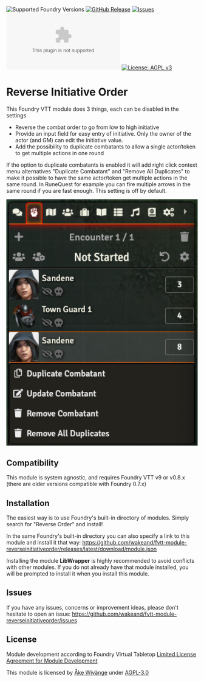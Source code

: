 ![Supported Foundry Versions](https://img.shields.io/endpoint?url=https://foundryshields.com/version?url=https://github.com/wakeand/fvtt-module-reverseinitiativeorder/releases/latest/download/module.json)
[![GitHub Release](https://img.shields.io/github/release/wakeand/fvtt-module-reverseinitiativeorder)]()
[![Issues](https://img.shields.io/github/issues-raw/wakeand/fvtt-module-reverseinitiativeorder?maxAge=25000)](https://github.com/wakeand/fvtt-module-reverseinitiativeorder/issues)
![Latest Release Download Count](https://img.shields.io/github/downloads/wakeand/fvtt-module-reverseinitiativeorder/latest/reverse-initiative-order.zip)
[![License: AGPL v3](https://img.shields.io/badge/License-AGPL%20v3-blue.svg)](https://github.com/wakeand/fvtt-module-reverseinitiativeorder/blob/master/LICENSE)

# Reverse Initiative Order
This Foundry VTT module does 3 things, each can be disabled in the settings

* Reverse the combat order to go from low to high initiative
* Provide an input field for easy entry of initiative. Only the owner of the actor (and GM) can edit the initiative value.
* Add the possibility to duplicate combatants to allow a single actor/token to get multiple actions in one round


If the option to duplicate combatants is enabled it will add right click context menu alternatives "Duplicate Combatant" 
and "Remove All Duplicates" to make it possible to have the same actor/token get multiple actions in the same round. 
In RuneQuest for example you can fire multiple arrows in the same round if you are fast enough. This setting is off by default. 

![Screenshot](screenshots/combatTracker.jpg?raw=true)

## Compatibility
This module is system agnostic, and requires Foundry VTT v9 or v0.8.x (there are older versions compatible with Foundry 0.7.x)

## Installation
The easiest way is to use Foundry's built-in directory of modules. Simply search for "Reverse Order" and install!

In the same Foundry's built-in directory you can also specify a link to this module and install it that way: https://github.com/wakeand/fvtt-module-reverseinitiativeorder/releases/latest/download/module.json

Installing the module **LibWrapper** is highly recommended to avoid conflicts with other modules. If you do not already have
that module installed, you will be prompted to install it when you install this module.

## Issues
If you have any issues, concerns or improvement ideas, please don't hesitate to open an issue: https://github.com/wakeand/fvtt-module-reverseinitiativeorder/issues

## License

Module development according to Foundry Virtual Tabletop [Limited License Agreement for Module Development](https://foundryvtt.com/article/license)

This module is licensed by [Åke Wivänge](https://github.com/wake42) under [AGPL-3.0](https://opensource.org/licenses/AGPL-3.0)

